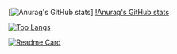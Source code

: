 
[![Anurag's GitHub stats](https://github-readme-stats.vercel.app/api?username=HerrErde)]
[!Anurag's GitHub stats](https://github-readme-stats.vercel.app/api?username=HerrErde&show_icons=true&theme=blue-green)

[![Top Langs](https://github-readme-stats.vercel.app/api/top-langs/?username=HerrErde)](https://github.com/HerrErde/HerrErde.github.io)

[![Readme Card](https://github-readme-stats.vercel.app/api/pin/?username=HerrErde&repo=HerrErde.github.io)](https://github.com/HerrErde/HerrErde.github.io)
